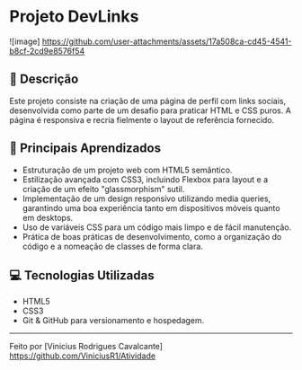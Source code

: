 # Projeto DevLinks

![image] https://github.com/user-attachments/assets/17a508ca-cd45-4541-b8cf-2cd9e8576f54


## 📝 Descrição

Este projeto consiste na criação de uma página de perfil com links sociais, desenvolvida como parte de um desafio para praticar HTML e CSS puros. A página é responsiva e recria fielmente o layout de referência fornecido.

## 🚀 Principais Aprendizados

* Estruturação de um projeto web com HTML5 semântico.
* Estilização avançada com CSS3, incluindo Flexbox para layout e a criação de um efeito "glassmorphism" sutil.
* Implementação de um design responsivo utilizando media queries, garantindo uma boa experiência tanto em dispositivos móveis quanto em desktops.
* Uso de variáveis CSS para um código mais limpo e de fácil manutenção.
* Prática de boas práticas de desenvolvimento, como a organização do código e a nomeação de classes de forma clara.

## 💻 Tecnologias Utilizadas

* HTML5
* CSS3
* Git & GitHub para versionamento e hospedagem.

---
Feito por [Vinicius Rodrigues Cavalcante] https://github.com/ViniciusR1/Atividade
